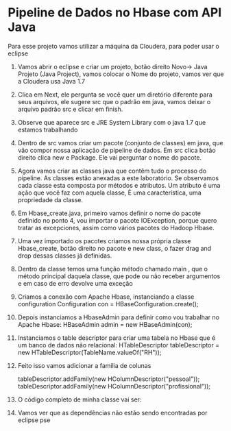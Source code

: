 # Pipeline de Dados no Hbase com API Java


Para esse projeto vamos utilizar a máquina da Cloudera, para poder usar o eclipse
1.	Vamos abrir o eclipse e criar um projeto, botão direito Novo-> Java Projeto (Java Project), vamos colocar o Nome do projeto, vamos ver que a Cloudera usa Java 1.7
2.	Clica em Next, ele pergunta se você quer um diretório diferente para seus arquivos, ele sugere src que o padrão em java, vamos deixar o arquivo padrão src e clicar em finish.
3.	Observe que aparece src e JRE System Library com o java 1.7 que estamos trabalhando
4.	Dentro de src vamos criar um pacote (conjunto de classes) em java, que vão compor nossa aplicação de pipeline de dados. Em src clica botão direito clica new e Package. Ele vai perguntar o nome do pacote.
5.	Agora vamos criar as classes java que contêm tudo o processo do pipeline. As classes estão anexadas a este laboratório. Se observamos cada classe esta composta por métodos e atributos. Um atributo é uma ação que você faz com aquela classe, È uma característica, uma propriedade da classe.
6.	Em Hbase_create.java, primeiro vamos definir o nome do pacote definido no ponto 4, vou importar o pacote IOException, porque quero tratar as excepciones, assim como vários pacotes do Hadoop Hbase.
7.	Uma vez importado os pacotes criamos nossa própria classe Hbase_create, botão direito no pacote e new class, o fazer drag and drop dessas classes já definidas.
8.	 Dentro da classe temos uma função método chamado main , que o método principal daquela classe, que pode ou não receber argumentos e em caso de erro devolve uma exceção
9.	Criamos a conexão com Apache Hbase, instanciando a classe configuration
Configuration con = HBaseConfiguration.create();
10.	Depois instanciamos a HbaseAdmin para definir como vou trabalhar no Apache Hbase: HBaseAdmin admin = new HBaseAdmin(con);
11.	Instanciamos o table descriptor para criar uma tabela no Hbase que é um banco de dados não relacional: HTableDescriptor tableDescriptor = new HTableDescriptor(TableName.valueOf("RH"));

12.	Feito isso vamos adicionar a família de colunas

      tableDescriptor.addFamily(new HColumnDescriptor("pessoal"));
      tableDescriptor.addFamily(new HColumnDescriptor("profissional"));

13.	O código completo de minha classe vai ser:

15.	Vamos ver que as dependências não estão sendo encontradas por eclipse
pse

